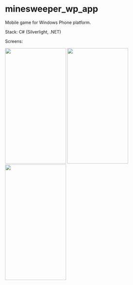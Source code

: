# minesweeper_wp_app

Mobile game for Windows Phone platform.

Stack: C# (Silverlight, .NET)

Screens:

<img src="h_readme/images/gamepage.png" width="200" height="380">

<img src="readme/images/ingame1.png" width="200" height="380">

<img src="readme/images/ingame1.png" width="200" height="380">
